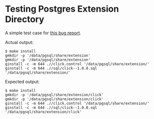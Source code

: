# Testing Postgres Extension Directory

A simple test case for [this bug report](https://postgr.es/m/C86FCCFD-0C84-4F70-BA54-72C04A2F69DF@justatheory.com).

Actual output:

```console
$ make install
gmkdir -p '/data/pgsql/share/extension'
gmkdir -p '/data/pgsql/share/extension'
ginstall -c -m 644 .//click.control '/data/pgsql/share/extension/'
ginstall -c -m 644 .//sql/click--1.0.0.sql  '/data/pgsql/share/extension/'
```

Expected output:

```console
$ make install
gmkdir -p '/data/pgsql/share/extension/click'
gmkdir -p '/data/pgsql/share/extension/click'
ginstall -c -m 644 .//click.control '/data/pgsql/share/extension/'
ginstall -c -m 644 .//sql/click--1.0.0.sql  '/data/pgsql/share/extension/click'
```
